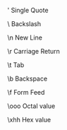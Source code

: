 
\'	Single Quote	

\\	Backslash	

\n	New Line	

\r	Carriage Return	

\t	Tab	

\b	Backspace	

\f	Form Feed	

\ooo	Octal value	

\xhh	Hex value
